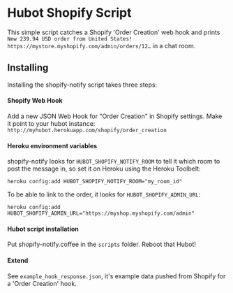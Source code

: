 # Hubot Shopify Script

This simple script catches a Shopify 'Order Creation' web hook and prints `New 239.94 USD order from United States! https://mystore.myshopify.com/admin/orders/12…` in a chat room. 

## Installing
Installing the shopify-notify script takes three steps:

#### Shopify Web Hook
Add a new JSON Web Hook for "Order Creation" in Shopify settings. Make it point to your hubot instance: `http://myhubot.herokuapp.com/shopify/order_creation`

#### Heroku environment variables
shopify-notify looks for `HUBOT_SHOPIFY_NOTIFY_ROOM` to tell it which room to post the message in, so set it on Heroku using the Heroku Toolbelt:

    heroku config:add HUBOT_SHOPIFY_NOTIFY_ROOM="my_room_id"

To be able to link to the order, it looks for `HUBOT_SHOPIFY_ADMIN_URL`:

    heroku config:add HUBOT_SHOPIFY_ADMIN_URL="https://myshop.myshopify.com/admin"

#### Hubot script installation
Put shopify-notify.coffee in the `scripts` folder. Reboot that Hubot!

#### Extend
See `example_hook_response.json`, it's example data pushed from Shopify for a 'Order Creation' hook.